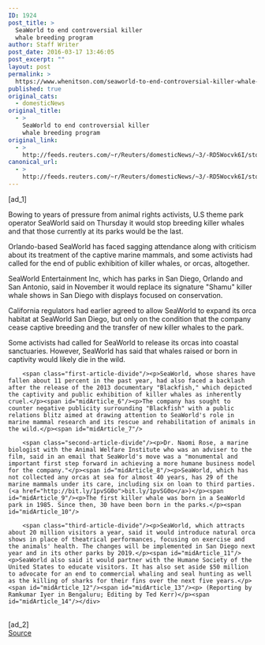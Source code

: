 ```yaml
---
ID: 1924
post_title: >
  SeaWorld to end controversial killer
  whale breeding program
author: Staff Writer
post_date: 2016-03-17 13:46:05
post_excerpt: ""
layout: post
permalink: >
  https://www.whenitson.com/seaworld-to-end-controversial-killer-whale-breeding-program/
published: true
original_cats:
  - domesticNews
original_title:
  - >
    SeaWorld to end controversial killer
    whale breeding program
original_link:
  - >
    http://feeds.reuters.com/~r/Reuters/domesticNews/~3/-RD5Wocvk6I/story01.htm
canonical_url:
  - >
    http://feeds.reuters.com/~r/Reuters/domesticNews/~3/-RD5Wocvk6I/story01.htm
---
```

 [ad_1]
<br><div id="articleText">
<span id="midArticle_start"/>

<span id="midArticle_0"/><span class="focusParagraph" readability="5"><p><span class="articleLocatio&lt;/span&gt;n">Bowing to years of pressure from animal rights activists, U.S theme park operator SeaWorld said on Thursday it would stop breeding killer whales and that those currently at its parks would be the last.</span></p></span><span id="midArticle_1"/><p>Orlando-based SeaWorld has faced sagging attendance along with criticism about its treatment of the captive marine mammals, and some activists had called for the end of public exhibition of killer whales, or orcas, altogether.</p><span id="midArticle_2"/><p>SeaWorld Entertainment Inc, which has parks in San Diego, Orlando and San Antonio, said in November it would replace its signature "Shamu" killer whale shows in San Diego with displays focused on conservation.</p><span id="midArticle_3"/><p>California regulators had earlier agreed to allow SeaWorld to expand its orca habitat at SeaWorld San Diego, but only on the condition that the company cease captive breeding and the transfer of new killer whales to the park.</p><span id="midArticle_4"/><p>Some activists had called for SeaWorld to release its orcas into coastal sanctuaries. However, SeaWorld has said that whales raised or born in captivity would likely die in the wild.</p><span id="midArticle_5"/>
        
        <span class="first-article-divide"/><p>SeaWorld, whose shares have fallen about 11 percent in the past year, had also faced a backlash after the release of the 2013 documentary "Blackfish," which depicted the captivity and public exhibition of killer whales as inherently cruel.</p><span id="midArticle_6"/><p>The company has sought to counter negative publicity surrounding "Blackfish" with a public relations blitz aimed at drawing attention to SeaWorld's role in marine mammal research and its rescue and rehabilitation of animals in the wild.</p><span id="midArticle_7"/>
        
        <span class="second-article-divide"/><p>Dr. Naomi Rose, a marine biologist with the Animal Welfare Institute who was an adviser to the film, said in an email that SeaWorld's move was a "monumental and important first step forward in achieving a more humane business model for the company."</p><span id="midArticle_8"/><p>SeaWorld, which has not collected any orcas at sea for almost 40 years, has 29 of the marine mammals under its care, including six on loan to third parties. (<a href="http://bit.ly/1pvSG0o">bit.ly/1pvSG0o</a>)</p><span id="midArticle_9"/><p>The first killer whale was born in a SeaWorld park in 1985. Since then, 30 have been born in the parks.</p><span id="midArticle_10"/>
        
        <span class="third-article-divide"/><p>SeaWorld, which attracts about 20 million visitors a year, said it would introduce natural orca shows in place of theatrical performances, focusing on exercise and the animals' health. The changes will be implemented in San Diego next year and in its other parks by 2019.</p><span id="midArticle_11"/><p>SeaWorld also said it would partner with the Humane Society of the United States to educate visitors. It has also set aside $50 million to advocate for an end to commercial whaling and seal hunting as well as the killing of sharks for their fins over the next five years.</p><span id="midArticle_12"/><span id="midArticle_13"/><p> (Reporting by Ramkumar Iyer in Bengaluru; Editing by Ted Kerr)</p><span id="midArticle_14"/></div>
<br>[ad_2]
<br><a href="http://feeds.reuters.com/~r/Reuters/domesticNews/~3/-RD5Wocvk6I/story01.htm">Source </a>